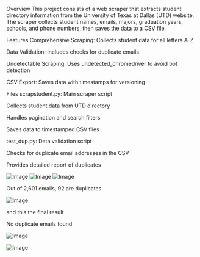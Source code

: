 Overview
This project consists of a web scraper that extracts student directory information from the University of Texas at Dallas (UTD) website. The scraper collects student names, emails, majors, graduation years, schools, and phone numbers, then saves the data to a CSV file.

Features
Comprehensive Scraping: Collects student data for all letters A-Z

Data Validation: Includes checks for duplicate emails

Undetectable Scraping: Uses undetected_chromedriver to avoid bot detection

CSV Export: Saves data with timestamps for versioning

Files
scrapstudent.py: Main scraper script

Collects student data from UTD directory

Handles pagination and search filters

Saves data to timestamped CSV files

test_dup.py: Data validation script

Checks for duplicate email addresses in the CSV

Provides detailed report of duplicates

![Image](https://github.com/user-attachments/assets/5d93eb27-b1ed-47e6-8c97-e24ed3a3f4dd)
![Image](https://github.com/user-attachments/assets/ecf0c8f2-1d70-4406-9c68-ef026ad1378e)
![Image](https://github.com/user-attachments/assets/be390e58-ab35-44c5-91fe-da61c9a4aaa2)


Out of 2,601 emails, 92 are duplicates 



![Image](https://github.com/user-attachments/assets/5e7df1bd-8a53-4b2a-911b-cabb617f4f00)



and this the final result 

No duplicate emails found

![Image](https://github.com/user-attachments/assets/f47c01b7-d6a2-4fae-b050-4ffd1f15bb3e)

![Image](https://github.com/user-attachments/assets/8b807391-ce6c-4cab-b7e9-fa9d780a997c)



